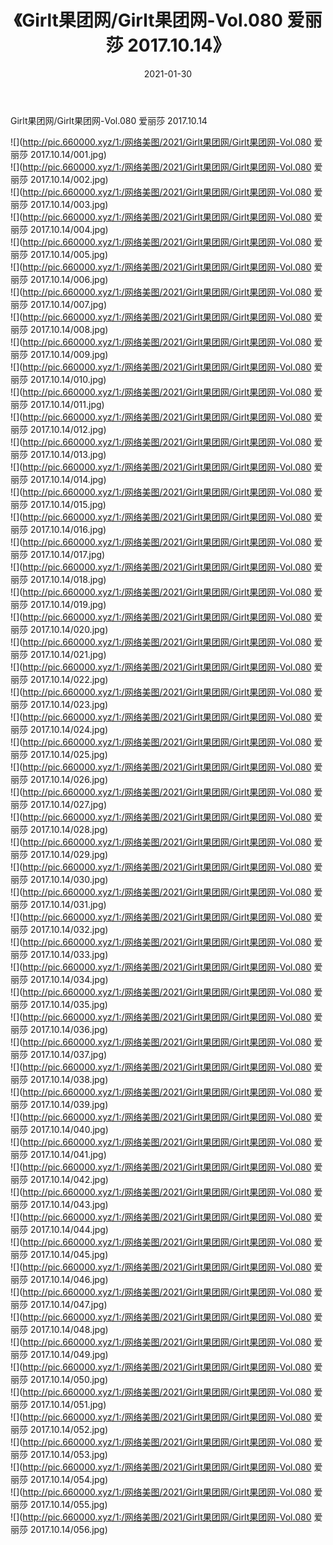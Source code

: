 ﻿---
layout: post
title:  《Girlt果团网/Girlt果团网-Vol.080 爱丽莎 2017.10.14》
date:   2021-01-30
img: http://pic.660000.xyz/1:/网络美图/2021/Girlt果团网/Girlt果团网-Vol.080 爱丽莎 2017.10.14/000.jpg
categories: [美女, 清纯, 唯美]
---

Girlt果团网/Girlt果团网-Vol.080 爱丽莎 2017.10.14

 ![](http://pic.660000.xyz/1:/网络美图/2021/Girlt果团网/Girlt果团网-Vol.080 爱丽莎 2017.10.14/001.jpg) <br>![](http://pic.660000.xyz/1:/网络美图/2021/Girlt果团网/Girlt果团网-Vol.080 爱丽莎 2017.10.14/002.jpg) <br>![](http://pic.660000.xyz/1:/网络美图/2021/Girlt果团网/Girlt果团网-Vol.080 爱丽莎 2017.10.14/003.jpg) <br>![](http://pic.660000.xyz/1:/网络美图/2021/Girlt果团网/Girlt果团网-Vol.080 爱丽莎 2017.10.14/004.jpg) <br>![](http://pic.660000.xyz/1:/网络美图/2021/Girlt果团网/Girlt果团网-Vol.080 爱丽莎 2017.10.14/005.jpg) <br>![](http://pic.660000.xyz/1:/网络美图/2021/Girlt果团网/Girlt果团网-Vol.080 爱丽莎 2017.10.14/006.jpg) <br>![](http://pic.660000.xyz/1:/网络美图/2021/Girlt果团网/Girlt果团网-Vol.080 爱丽莎 2017.10.14/007.jpg) <br>![](http://pic.660000.xyz/1:/网络美图/2021/Girlt果团网/Girlt果团网-Vol.080 爱丽莎 2017.10.14/008.jpg) <br>![](http://pic.660000.xyz/1:/网络美图/2021/Girlt果团网/Girlt果团网-Vol.080 爱丽莎 2017.10.14/009.jpg) <br>![](http://pic.660000.xyz/1:/网络美图/2021/Girlt果团网/Girlt果团网-Vol.080 爱丽莎 2017.10.14/010.jpg) <br>![](http://pic.660000.xyz/1:/网络美图/2021/Girlt果团网/Girlt果团网-Vol.080 爱丽莎 2017.10.14/011.jpg) <br>![](http://pic.660000.xyz/1:/网络美图/2021/Girlt果团网/Girlt果团网-Vol.080 爱丽莎 2017.10.14/012.jpg) <br>![](http://pic.660000.xyz/1:/网络美图/2021/Girlt果团网/Girlt果团网-Vol.080 爱丽莎 2017.10.14/013.jpg) <br>![](http://pic.660000.xyz/1:/网络美图/2021/Girlt果团网/Girlt果团网-Vol.080 爱丽莎 2017.10.14/014.jpg) <br>![](http://pic.660000.xyz/1:/网络美图/2021/Girlt果团网/Girlt果团网-Vol.080 爱丽莎 2017.10.14/015.jpg) <br>![](http://pic.660000.xyz/1:/网络美图/2021/Girlt果团网/Girlt果团网-Vol.080 爱丽莎 2017.10.14/016.jpg) <br>![](http://pic.660000.xyz/1:/网络美图/2021/Girlt果团网/Girlt果团网-Vol.080 爱丽莎 2017.10.14/017.jpg) <br>![](http://pic.660000.xyz/1:/网络美图/2021/Girlt果团网/Girlt果团网-Vol.080 爱丽莎 2017.10.14/018.jpg) <br>![](http://pic.660000.xyz/1:/网络美图/2021/Girlt果团网/Girlt果团网-Vol.080 爱丽莎 2017.10.14/019.jpg) <br>![](http://pic.660000.xyz/1:/网络美图/2021/Girlt果团网/Girlt果团网-Vol.080 爱丽莎 2017.10.14/020.jpg) <br>![](http://pic.660000.xyz/1:/网络美图/2021/Girlt果团网/Girlt果团网-Vol.080 爱丽莎 2017.10.14/021.jpg) <br>![](http://pic.660000.xyz/1:/网络美图/2021/Girlt果团网/Girlt果团网-Vol.080 爱丽莎 2017.10.14/022.jpg) <br>![](http://pic.660000.xyz/1:/网络美图/2021/Girlt果团网/Girlt果团网-Vol.080 爱丽莎 2017.10.14/023.jpg) <br>![](http://pic.660000.xyz/1:/网络美图/2021/Girlt果团网/Girlt果团网-Vol.080 爱丽莎 2017.10.14/024.jpg) <br>![](http://pic.660000.xyz/1:/网络美图/2021/Girlt果团网/Girlt果团网-Vol.080 爱丽莎 2017.10.14/025.jpg) <br>![](http://pic.660000.xyz/1:/网络美图/2021/Girlt果团网/Girlt果团网-Vol.080 爱丽莎 2017.10.14/026.jpg) <br>![](http://pic.660000.xyz/1:/网络美图/2021/Girlt果团网/Girlt果团网-Vol.080 爱丽莎 2017.10.14/027.jpg) <br>![](http://pic.660000.xyz/1:/网络美图/2021/Girlt果团网/Girlt果团网-Vol.080 爱丽莎 2017.10.14/028.jpg) <br>![](http://pic.660000.xyz/1:/网络美图/2021/Girlt果团网/Girlt果团网-Vol.080 爱丽莎 2017.10.14/029.jpg) <br>![](http://pic.660000.xyz/1:/网络美图/2021/Girlt果团网/Girlt果团网-Vol.080 爱丽莎 2017.10.14/030.jpg) <br>![](http://pic.660000.xyz/1:/网络美图/2021/Girlt果团网/Girlt果团网-Vol.080 爱丽莎 2017.10.14/031.jpg) <br>![](http://pic.660000.xyz/1:/网络美图/2021/Girlt果团网/Girlt果团网-Vol.080 爱丽莎 2017.10.14/032.jpg) <br>![](http://pic.660000.xyz/1:/网络美图/2021/Girlt果团网/Girlt果团网-Vol.080 爱丽莎 2017.10.14/033.jpg) <br>![](http://pic.660000.xyz/1:/网络美图/2021/Girlt果团网/Girlt果团网-Vol.080 爱丽莎 2017.10.14/034.jpg) <br>![](http://pic.660000.xyz/1:/网络美图/2021/Girlt果团网/Girlt果团网-Vol.080 爱丽莎 2017.10.14/035.jpg) <br>![](http://pic.660000.xyz/1:/网络美图/2021/Girlt果团网/Girlt果团网-Vol.080 爱丽莎 2017.10.14/036.jpg) <br>![](http://pic.660000.xyz/1:/网络美图/2021/Girlt果团网/Girlt果团网-Vol.080 爱丽莎 2017.10.14/037.jpg) <br>![](http://pic.660000.xyz/1:/网络美图/2021/Girlt果团网/Girlt果团网-Vol.080 爱丽莎 2017.10.14/038.jpg) <br>![](http://pic.660000.xyz/1:/网络美图/2021/Girlt果团网/Girlt果团网-Vol.080 爱丽莎 2017.10.14/039.jpg) <br>![](http://pic.660000.xyz/1:/网络美图/2021/Girlt果团网/Girlt果团网-Vol.080 爱丽莎 2017.10.14/040.jpg) <br>![](http://pic.660000.xyz/1:/网络美图/2021/Girlt果团网/Girlt果团网-Vol.080 爱丽莎 2017.10.14/041.jpg) <br>![](http://pic.660000.xyz/1:/网络美图/2021/Girlt果团网/Girlt果团网-Vol.080 爱丽莎 2017.10.14/042.jpg) <br>![](http://pic.660000.xyz/1:/网络美图/2021/Girlt果团网/Girlt果团网-Vol.080 爱丽莎 2017.10.14/043.jpg) <br>![](http://pic.660000.xyz/1:/网络美图/2021/Girlt果团网/Girlt果团网-Vol.080 爱丽莎 2017.10.14/044.jpg) <br>![](http://pic.660000.xyz/1:/网络美图/2021/Girlt果团网/Girlt果团网-Vol.080 爱丽莎 2017.10.14/045.jpg) <br>![](http://pic.660000.xyz/1:/网络美图/2021/Girlt果团网/Girlt果团网-Vol.080 爱丽莎 2017.10.14/046.jpg) <br>![](http://pic.660000.xyz/1:/网络美图/2021/Girlt果团网/Girlt果团网-Vol.080 爱丽莎 2017.10.14/047.jpg) <br>![](http://pic.660000.xyz/1:/网络美图/2021/Girlt果团网/Girlt果团网-Vol.080 爱丽莎 2017.10.14/048.jpg) <br>![](http://pic.660000.xyz/1:/网络美图/2021/Girlt果团网/Girlt果团网-Vol.080 爱丽莎 2017.10.14/049.jpg) <br>![](http://pic.660000.xyz/1:/网络美图/2021/Girlt果团网/Girlt果团网-Vol.080 爱丽莎 2017.10.14/050.jpg) <br>![](http://pic.660000.xyz/1:/网络美图/2021/Girlt果团网/Girlt果团网-Vol.080 爱丽莎 2017.10.14/051.jpg) <br>![](http://pic.660000.xyz/1:/网络美图/2021/Girlt果团网/Girlt果团网-Vol.080 爱丽莎 2017.10.14/052.jpg) <br>![](http://pic.660000.xyz/1:/网络美图/2021/Girlt果团网/Girlt果团网-Vol.080 爱丽莎 2017.10.14/053.jpg) <br>![](http://pic.660000.xyz/1:/网络美图/2021/Girlt果团网/Girlt果团网-Vol.080 爱丽莎 2017.10.14/054.jpg) <br>![](http://pic.660000.xyz/1:/网络美图/2021/Girlt果团网/Girlt果团网-Vol.080 爱丽莎 2017.10.14/055.jpg) <br>![](http://pic.660000.xyz/1:/网络美图/2021/Girlt果团网/Girlt果团网-Vol.080 爱丽莎 2017.10.14/056.jpg) <br>